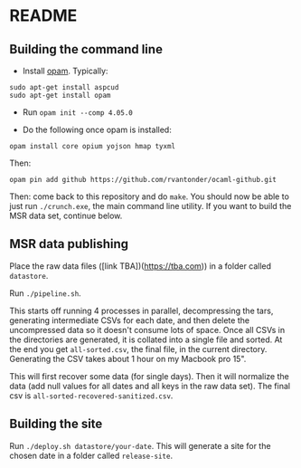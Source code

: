 # README

## Building the command line

- Install [opam](https://opam.ocaml.org/doc/Install.html). Typically:

```
sudo apt-get install aspcud
sudo apt-get install opam
```

- Run `opam init --comp 4.05.0`

- Do the following once opam is installed:

```
opam install core opium yojson hmap tyxml
```

Then:

```
opam pin add github https://github.com/rvantonder/ocaml-github.git 
```

Then: come back to this repository and do `make`. You should now be able to just run `./crunch.exe`, the main command line utility. If you want to build the MSR data set, continue below.


## MSR data publishing

Place the raw data files ([link TBA])(https://tba.com)) in a folder called `datastore`.

Run `./pipeline.sh`. 

This starts off running 4 processes in parallel, decompressing the tars,
generating intermediate CSVs for each date, and then delete the uncompressed
data so it doesn't consume lots of space. Once all CSVs in the directories are
generated, it is collated into a single file and sorted. At the end you get
`all-sorted.csv`, the final file, in the current directory.  Generating the CSV
takes about 1 hour on my Macbook pro 15".

This will first recover some data (for single days).  Then it will normalize
the data (add null values for all dates and all keys in the raw data set). The
final csv is `all-sorted-recovered-sanitized.csv`. 

## Building the site

Run `./deploy.sh datastore/your-date`. This will generate a site for the chosen date in a folder called `release-site`.
